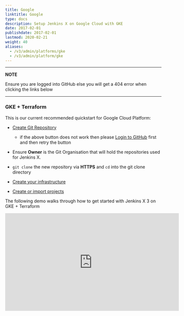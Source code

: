 ```yaml
---
title: Google
linktitle: Google
type: docs
description: Setup Jenkins X on Google Cloud with GKE 
date: 2017-02-01
publishdate: 2017-02-01
lastmod: 2020-02-21
weight: 40
aliases:
  - /v3/admin/platforms/gke
  - /v3/admin/platform/gke
---
```


---
**NOTE**

Ensure you are logged into GitHub else you will get a 404 error when clicking the links below

---

### GKE + Terraform
This is our current recommended quickstart for Google Cloud Platform:

*  <a href="https://github.com/jx3-gitops-repositories/jx3-terraform-gke/generate" target="github" class="btn bg-primary text-light">Create Git Repository</a> 

    * if the above button does not work then please [Login to GitHub](https://github.com/login) first and then retry the button

* Ensure **Owner** is the Git Organisation that will hold the repositories used for Jenkins X.

* `git clone` the new repository via **HTTPS** and `cd` into the git clone directory

*  <a href="https://github.com/jx3-gitops-repositories/jx3-terraform-gke/blob/master/README.md"
    target="github" class="btn bg-primary text-light" 
    title="use your new git repository to create your cloud infrastructure and install Jenkins X">
    Create your infrastructure
  </a>

*  <a href="/v3/develop/create-project/" class="btn bg-primary text-light">Create or import projects</a>

The following demo walks through how to get started with Jenkins X 3 on GKE + Terraform 
<iframe width="560" height="315" src="https://www.youtube.com/embed/RYgKvRpjkoY" frameborder="0" allow="accelerometer; autoplay; clipboard-write; encrypted-media; gyroscope; picture-in-picture" allowfullscreen></iframe>

